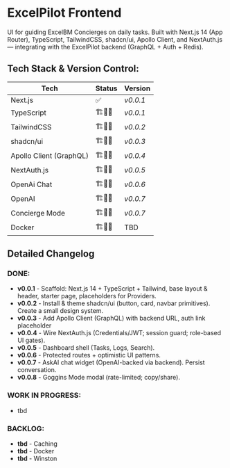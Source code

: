 # ExcelPilot Frontend

UI for guiding ExcelBM Concierges on daily tasks. Built with Next.js 14 (App Router), TypeScript, TailwindCSS, shadcn/ui, Apollo Client, and NextAuth.js — integrating with the ExcelPilot backend (GraphQL + Auth + Redis).

## Tech Stack & Version Control:
| Tech | Status | Version |
| --- | --- | --- |
| Next.js | ✅ | _v0.0.1_ |
| TypeScript | 🏗️🧱🔨 | _v0.0.1_ |
| TailwindCSS | 🏗️🧱🔨 | _v0.0.2_ |
| shadcn/ui | 🏗️🧱🔨 | _v0.0.3_ |
| Apollo Client (GraphQL) | 🏗️🧱🔨 | _v0.0.4_ |
| NextAuth.js | 🏗️🧱🔨 | _v0.0.5_ |
| OpenAi Chat | 🏗️🧱🔨 | _v0.0.6_ |
| OpenAI | 🏗️🧱🔨 | _v0.0.7_ |
| Concierge Mode | 🏗️🧱🔨 | _v0.0.7_ |
| Docker | 🏗️🧱🔨 | TBD |

## **Detailed Changelog** 

### **DONE**:
- **v0.0.1** - Scaffold: Next.js 14 + TypeScript + Tailwind, base layout & header, starter page, placeholders for Providers.
- **v0.0.2** - Install & theme shadcn/ui (button, card, navbar primitives). Create a small design system.
- **v0.0.3** - Add Apollo Client (GraphQL) with backend URL, auth link placeholder
- **v0.0.4** - Wire NextAuth.js (Credentials/JWT; session guard; role-based UI gates).
- **v0.0.5** - Dashboard shell (Tasks, Logs, Search).
- **v0.0.6** - Protected routes + optimistic UI patterns.
- **v0.0.7** - AskAI chat widget (OpenAI-backed via backend). Persist conversation.
- **v0.0.8** - Goggins Mode modal (rate-limited; copy/share).

### **WORK IN PROGRESS**:
- tbd

### **BACKLOG**:
- **tbd** - Caching
- **tbd** - Docker
- **tbd** - Winston
